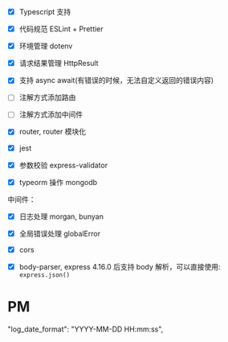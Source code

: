 

- [x] Typescript 支持
- [x] 代码规范 ESLint + Prettier
- [x] 环境管理 dotenv
- [x] 请求结果管理 HttpResult
- [x] 支持 async await(有错误的时候，无法自定义返回的错误内容)
- [ ] 注解方式添加路由
- [ ] 注解方式添加中间件
- [x] router, router 模块化
- [x] jest
- [x] 参数校验 express-validator
- [x] typeorm 操作 mongodb


中间件：

- [x] 日志处理 morgan, bunyan
- [x] 全局错误处理 globalError
- [x] cors
- [x] body-parser, express 4.16.0 后支持 body 解析，可以直接使用: `express.json()`


# PM
"log_date_format": "YYYY-MM-DD HH:mm:ss",
